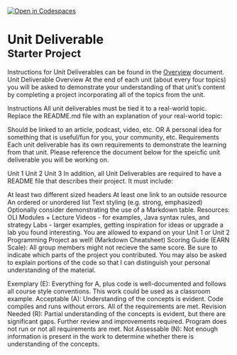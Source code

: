 [![Open in Codespaces](https://classroom.github.com/assets/launch-codespace-2972f46106e565e64193e422d61a12cf1da4916b45550586e14ef0a7c637dd04.svg)](https://classroom.github.com/open-in-codespaces?assignment_repo_id=19270013)
# Unit Deliverable<br><sup>Starter Project<sup>

Instructions for Unit Deliverables can be found in the [Overview](Overview.md) document.
Unit Deliverable Overview
At the end of each unit (about every four topics) you will be asked to demonstrate your understanding of that unit’s content by completing a project incorporating all of the topics from the unit.

Instructions
All unit deliverables must be tied it to a real-world topic. Replace the README.md file with an explanation of your real-world topic:

Should be linked to an article, podcast, video, etc. OR
A personal idea for something that is useful/fun for you, your community, etc.
Requirements
Each unit deliverable has its own requirements to demonstrate the learning from that unit. Please reference the document below for the speicfic unit deliverable you will be working on.

Unit 1
Unit 2
Unit 3
In addition, all Unit Deliverables are required to have a README file that describes their project. It must include:

 At least two different sized headers
 At least one link to an outside resource
 An ordered or unordered list
 Text styling (e.g. strong, emphasized)
 Optionally consider demonstrating the use of a Markdown table.
Resources:
OLI Modules + Lecture Videos - for examples, Java syntax rules, and strategy
Labs - larger examples, getting inspiration for ideas or upgrade a lab you found interesting.
You are allowed to expand on your Unit 1 or Unit 2 Programming Project as well!
(Markdown Cheatsheet)
Scoring Guide (EARN Scale):
All group members might not recieve the same score. Be sure to indicate which parts of the project you contributed. You may also be asked to explain portions of the code so that I can distinguish your personal understanding of the material.

Exemplary (E): Everything for A, plus code is well-documented and follows all course style conventions. This work could be used as a classroom example.
Acceptable (A): Understanding of the concepts is evident. Code compiles and runs without errors. All of the requirements are met.
Revision Needed (R): Partial understanding of the concepts is evident, but there are significant gaps. Further review and improvements required. Program does not run or not all requirements are met.
Not Assessable (N): Not enough information is present in the work to determine whether there is understanding of the concepts.
